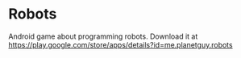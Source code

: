 Robots
======

Android game about programming robots. Download it at https://play.google.com/store/apps/details?id=me.planetguy.robots
